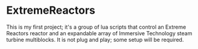 # ExtremeReactors
This is my first project; it's a group of lua scripts that control an Extreme Reactors reactor and an expandable array of Immersive Technology steam turbine multiblocks. It is not plug and play; some setup will be required.
